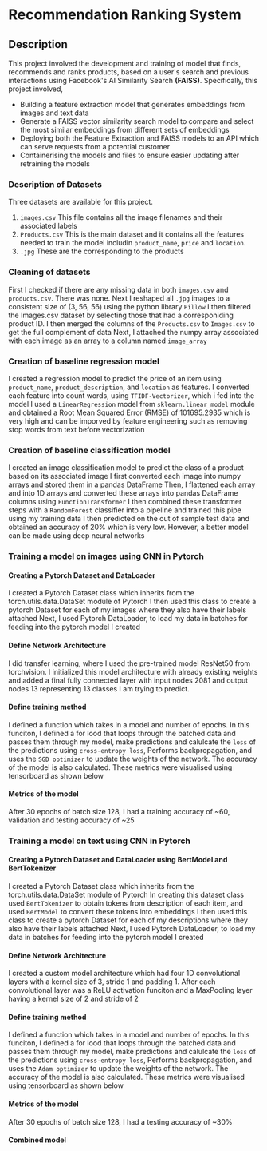 # Recommendation Ranking System
## Description
This project involved the development and training of model that finds, recommends and ranks products, based on a user's search and previous interactions using Facebook's AI Similarity Search **(FAISS)**. Specifically, this project involved,
- Building a feature extraction model that generates embeddings from images and text data
- Generate a FAISS vector similarity search model to compare and select the most similar embeddings from different sets of embeddings
- Deploying both the Feature Extraction and FAISS models to an API which can serve requests from a potential customer
- Containerising the models and files to ensure easier updating after retraining the models

### Description of Datasets
Three datasets are available for this project.
1. `images.csv` This file contains all the image filenames and their associated labels
2. `Products.csv` This is the main dataset and it contains all the features needed to train the model includin `product_name`, `price` and `location`.
3. `.jpg` These are the corresponding to the products

### Cleaning of datasets
First I checked if there are any missing data in both `images.csv` and `products.csv`. There was none.
Next I reshaped all `.jpg` images to a consistent size of (3, 56, 56) using the python library `Pillow`
I then filtered the Images.csv dataset by selecting those that had a corresponiding product ID.
I then merged the columns of the `Products.csv` to `Images.csv` to get the full complement of data
Next, I attached the numpy array associated with each image as an array to a column named `image_array`


### Creation of baseline regression model
I created a regression model to predict the price of an item using `product_name`, `product_description`, and `location` as features.
I converted each feature into count words, using `TFIDF-Vectorizer`, which i fed into the model
I used a `LinearRegression` model from `sklearn.linear_model` module and obtained a Root Mean Squared Error (RMSE) of 101695.2935
which is very high and can be imporved by feature engineering such as removing stop words from text before vectorization


### Creation of baseline classification model
I created an image classification model to predict the class of a product based on its associated image
I first converted each image into numpy arrays and stored them in a pandas DataFrame
Then, I flattened each array and into 1D arrays and converted these arrays into pandas DataFrame columns using `FunctionTransformer`
I then combined these transformer steps with a `RandomForest` classifier into a pipeline and trained this pipe using my training data
I then predicted on the out of sample test data and obtained an accuracy of 20% which is very low.
However, a better model can be made using deep neural networks


### Training a model on images using CNN in Pytorch
#### Creating a Pytorch Dataset and DataLoader
I created a Pytorch Dataset class which inherits from the torch.utils.data.DataSet module of Pytorch
I then used this class to create a pytorch Dataset for each of my images where they also have their labels attached
Next, I used Pytorch DataLoader, to load my data in batches for feeding into the pytorch model I created

#### Define Network Architecture
I did transfer learning, where I used the pre-trained model ResNet50 from torchvision. I initialized this model architecture with already existing weights and added a final fully connected layer with input nodes 2081 and output nodes 13 representing 13 classes I am trying to predict. 

#### Define training method
I defined a function which takes in a model and number of epochs. In this funciton, I defined a for lood that loops through the batched data and passes them through my model, make predictions and calulcate the `loss` of the predictions using `cross-entropy loss`, Performs backpropagation, and uses the `SGD optimizer` to update the weights of the network. The accuracy of the model is also calculated. These metrics were visualised using tensorboard as shown below

#### Metrics of the model
After 30  epochs of batch size 128, I had a training accuracy of ~60, validation and testing accuracy of ~25


### Training a model on text using CNN in Pytorch
#### Creating a Pytorch Dataset and DataLoader using BertModel and BertTokenizer
I created a Pytorch Dataset class which inherits from the torch.utils.data.DataSet module of Pytorch
In creating this dataset class used `BertTokenizer` to obtain tokens from description of each item, and used `BertModel` to convert these tokens into embeddings
I then used this class to create a pytorch Dataset for each of my descriptions where they also have their labels attached
Next, I used Pytorch DataLoader, to load my data in batches for feeding into the pytorch model I created

#### Define Network Architecture
I created a custom model architecture which had four 1D convolutional layers with a kernel size of 3, stride 1 and padding 1.
After each convolutional layer was a ReLU activation funciton and a MaxPooling layer having a kernel size of 2 and stride of 2

#### Define training method
I defined a function which takes in a model and number of epochs. In this funciton, I defined a for lood that loops through the batched data and passes them through my model, make predictions and calulcate the `loss` of the predictions using `cross-entropy loss`, Performs backpropagation, and uses the `Adam optimizer` to update the weights of the network. The accuracy of the model is also calculated. These metrics were visualised using tensorboard as shown below

#### Metrics of the model
After 30 epochs of batch size 128, I had a testing accuracy of ~30%

#### Combined model
